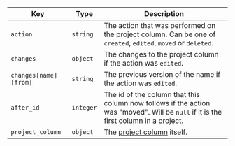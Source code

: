 Key | Type | Description
----|------|-------------
`action`|`string` | The action that was performed on the project column. Can be one of `created`, `edited`, `moved` or `deleted`.
`changes`|`object` | The changes to the project column if the action was `edited`.
`changes[name][from]` |`string` | The previous version of the name if the action was `edited`.
`after_id`|`integer` | The id of the column that this column now follows if the action was "moved". Will be `null` if it is the first column in a project.
`project_column`|`object` | The [project column](/v3/projects/columns) itself.